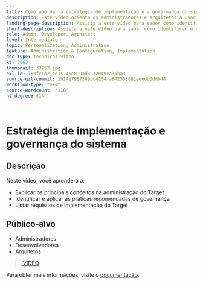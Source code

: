 ```yaml
---
title: Como abordar a estratégia de implementação e a governança do sistema
description: Este vídeo orienta os administradores e arquitetos a usar os principais conceitos na administração e implementação do Adobe Target. Assista a este vídeo para saber como identificar e aplicar as práticas recomendadas de governança e listar os requisitos de implementação do Target.
landing-page-description: Assista a este vídeo para saber como identificar e aplicar as práticas recomendadas de governança e listar os requisitos de implementação do Target.
short-description: Assista a este vídeo para saber como identificar e aplicar as práticas recomendadas de governança e listar os requisitos de implementação do Target.
role: Admin, Developer, Architect
level: Intermediate
topic: Personalization, Administration
feature: Administration & Configuration, Implementation
doc-type: technical video
kt: 5063
thumbnail: 33753.jpg
exl-id: 750fc1a2-ed15-45e8-9ad3-32049ca36ba8
source-git-commit: 1b14e7987309bc4104fa842558861eeedb0ddb44
workflow-type: tm+mt
source-wordcount: '118'
ht-degree: 61%

---
```


# Estratégia de implementação e governança do sistema

## Descrição

Neste vídeo, você aprenderá a:

* Explicar os principais conceitos na administração do Target
* Identificar e aplicar as práticas recomendadas de governança
* Listar requisitos de implementação do Target

## Público-alvo

* Administradores
* Desenvolvedores
* Arquitetos

>[!VIDEO](https://video.tv.adobe.com/v/33753/?quality=12)

Para obter mais informações, visite o [documentação](https://experienceleague.adobe.com/docs/target/using/administer/administrating-target.html?lang=en).
